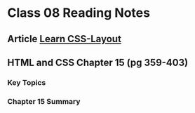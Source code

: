 # Class 08 Reading Notes

## Article [Learn CSS-Layout](https://web.dev/learn/css/layout/)

## HTML and CSS Chapter 15 (pg 359-403)

### Key Topics

### Chapter 15 Summary 
